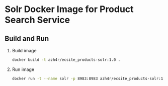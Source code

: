 # Solr Docker Image for Product Search Service

## Build and Run

1. Build image
   ```bash
   docker build -t azh4r/ecsite_products-solr:1.0 .
   ```

1. Run image
   ```bash
   docker run -t --name solr -p 8983:8983 azh4r/ecsite_products-solr:1.0
   ```
